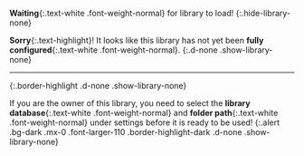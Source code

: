__Waiting__{:.text-white .font-weight-normal} for library to load!
{:.hide-library-none}

__Sorry__{:.text-highlight}! It looks like this library has not yet been __fully configured__{:.text-white .font-weight-normal}.
{:.d-none .show-library-none}

* * *
{:.border-highlight .d-none .show-library-none}

If you are the owner of this library, you need to select the __library database__{:.text-white .font-weight-normal} and __folder path__{:.text-white .font-weight-normal} under settings before it is ready to be used!
{:.alert .bg-dark .mx-0 .font-larger-110 .border-highlight-dark .d-none .show-library-none}